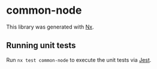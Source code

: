 # common-node

This library was generated with [Nx](https://nx.dev).

## Running unit tests

Run `nx test common-node` to execute the unit tests via [Jest](https://jestjs.io).
